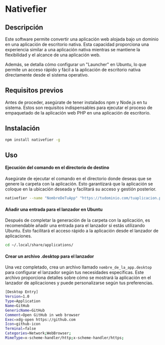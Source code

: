 # Nativefier
## Descripción
Este software permite convertir una aplicación web alojada bajo un dominio en una aplicación de escritorio nativa. Esta capacidad proporciona una experiencia similar a una aplicación nativa mientras se mantiene la flexibilidad y el alcance de una aplicación web.

Además, se detalla cómo configurar un "Launcher" en Ubuntu, lo que permite un acceso rápido y fácil a la aplicación de escritorio nativa directamente desde el sistema operativo.

## Requisitos previos

Antes de proceder, asegúrate de tener instalados npm y Node.js en tu sistema. Estos son requisitos indispensables para ejecutar el proceso de empaquetado de la aplicación web PHP en una aplicación de escritorio.

## Instalación

```bash
npm install nativefier -g
```
## Uso
#### Ejecución del comando en el directorio de destino
Asegúrate de ejecutar el comando en el directorio donde deseas que se genere la carpeta con la aplicación. Esto garantizará que la aplicación se coloque en la ubicación deseada y facilitará su acceso y gestión posterior.
```bash
nativefier --name "NombreDeTuApp" "https://tudominio.com/tuaplicacion.php"
```
#### Añadir una entrada para el lanzador en Ubuntu
Después de completar la generación de la carpeta con la aplicación, es recomendable añadir una entrada para el lanzador si estás utilizando Ubuntu. Esto facilitará el acceso rápido a la aplicación desde el lanzador de aplicaciones.
```bash
cd ~/.local/share/applications/
```

#### Crear un archivo .desktop para el lanzador

Una vez completado, crea un archivo llamado `nombre_de_la_app.desktop` para configurar el lanzador según tus necesidades específicas. Este archivo proporciona detalles sobre cómo se mostrará la aplicación en el lanzador de aplicaciones y puede personalizarse según tus preferencias.
```bash
[Desktop Entry]
Version=1.0
Type=Application
Name=GitHub
GenericName=GitHub
Comment=Open GitHub in web browser
Exec=xdg-open https://github.com
Icon=github-icon
Terminal=false
Categories=Network;WebBrowser;
MimeType=x-scheme-handler/http;x-scheme-handler/https;
```